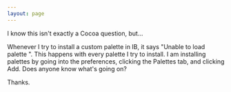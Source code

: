 ```yaml
---
layout: page
---
```


I know this isn't exactly a Cocoa question, but...

Whenever I try to install a custom palette in IB, it says "Unable to load palette <palette name>". This happens with every palette I try to install. I am installing palettes by going into the preferences, clicking the Palettes tab, and clicking Add.
Does anyone know what's going on? 

Thanks.
